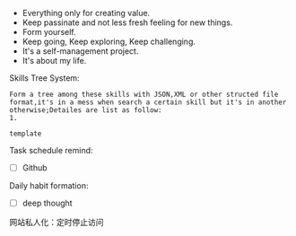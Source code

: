 <!--
 * @Author: Hector Jing
 * @Date: 2022-06-18 22:59:32
 * @LastEditTime: 2022-07-09 02:19:41
 * @Description: 
-->
+ Everything only for creating value.
+ Keep passinate and not less fresh feeling for new things.
+ Form yourself.
+ Keep going, Keep exploring, Keep challenging.
+ It's a self-management project.
+ It's about my life.





Skills Tree System:

```
Form a tree among these skills with JSON,XML or other structed file format,it's in a mess when search a certain skill but it's in another otherwise;Detailes are list as follow:
1.

template
```




Task schedule remind:

- [ ] Github



Daily habit formation:

+ [ ] deep thought



网站私人化：定时停止访问